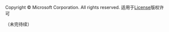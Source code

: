 Copyright © Microsoft Corporation. All rights reserved.
  适用于[License](https://github.com/Microsoft/ai-edu/blob/master/LICENSE.md)版权许可

（未完待续）